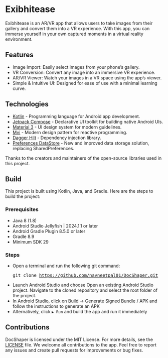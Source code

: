 # Exibhitease

Exibhitease is an AR/VR app that allows users to take images from their gallery and convert them into a VR experience. With this app, you can immerse yourself in your own captured moments in a virtual reality environment.


## Features
- Image Import: Easily select images from your phone’s gallery.
- VR Conversion: Convert any image into an immersive VR experience.
- AR/VR Viewer: Watch your images in a VR space using the app’s viewer.
- Simple & Intuitive UI: Designed for ease of use with a minimal learning curve.

## Technologies

- [Kotlin](https://kotlinlang.org/) - Programming language for Android app development.
- [Jetpack Compose](https://developer.android.com/develop/ui/compose) - Declarative UI toolkit for building native Android UIs.
- [Material 3](https://m3.material.io/) - UI design system for modern guidelines.
- [Mvi](https://www.geeksforgeeks.org/model-view-intent-mvi-pattern-in-reactive-programming-a-comprehensive-overview/) - Modern design pattern for reactive programming.
- [Dagger Hilt](https://dagger.dev/hilt/) - Dependency injection library.
- [Preferences DataStore](https://developer.android.com/codelabs/android-preferences-datastore) - New and improved data storage solution, replacing SharedPreferences.

Thanks to the creators and maintainers of the open-source libraries used in this project.

## Build

This project is built using Kotlin, Java, and Gradle. Here are the steps to build the project:

### Prerequisites
- Java 8 (1.8)
- Android Studio Jellyfish | 2024.1.1 or later
- Android Gradle Plugin 8.5.0 or later
- Gradle 8.9
- Minimum SDK 29

### Steps
- Open a terminal and run the following git command:  <pre>git clone https://github.com/navneetpal01/DocShaper.git </pre>
- Launch Android Studio and choose Open an existing Android Studio project. Navigate to the cloned repository and select the root folder of the project.
- In Android Studio, click on Build -> Generate Signed Bundle / APK and follow the instructions to generate an APK
- Alternatively, click `▶ Run` and build the app and run it immediately


## Contributions
DocShaper is licensed under the MIT License. For more details, see the [LICENSE](https://github.com/navneetpal01/DocShaper/blob/master/LICENSE) file.
We welcome all contributions to the app. Feel free to report any issues and create pull requests for improvements or bug fixes.





